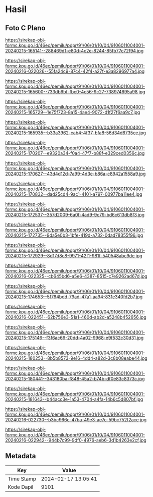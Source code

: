 # Hasil

## Foto C Plano

https://sirekap-obj-formc.kpu.go.id/46ec/pemilu/pdpr/91/06/01/10/04/9106011004001-20240215-165141--288469d1-e80d-4c2e-8244-85fb77c72f94.jpg

https://sirekap-obj-formc.kpu.go.id/46ec/pemilu/pdpr/91/06/01/10/04/9106011004001-20240216-022026--55fa24c9-87c4-42f4-a27f-e3a8296977a4.jpg

https://sirekap-obj-formc.kpu.go.id/46ec/pemilu/pdpr/91/06/01/10/04/9106011004001-20240215-165600--733db6bf-fbc0-4c56-9c27-738974695a98.jpg

https://sirekap-obj-formc.kpu.go.id/46ec/pemilu/pdpr/91/06/01/10/04/9106011004001-20240215-165729--1e75f723-8a15-4ae4-9072-d1f27f6aa9c7.jpg

https://sirekap-obj-formc.kpu.go.id/46ec/pemilu/pdpr/91/06/01/10/04/9106011004001-20240215-165935--b33a3962-cab4-4f37-bfa8-56d34d6735ee.jpg

https://sirekap-obj-formc.kpu.go.id/46ec/pemilu/pdpr/91/06/01/10/04/9106011004001-20240215-170207--e9320a34-f0a4-47f7-b88f-e329ced0356c.jpg

https://sirekap-obj-formc.kpu.go.id/46ec/pemilu/pdpr/91/06/01/10/04/9106011004001-20240215-170627--43d4d12d-7a99-4d3e-b86a-c8942a1558a9.jpg

https://sirekap-obj-formc.kpu.go.id/46ec/pemilu/pdpr/91/06/01/10/04/9106011004001-20240215-170832--dad25cd4-9ac1-4101-a797-00977ba11ee4.jpg

https://sirekap-obj-formc.kpu.go.id/46ec/pemilu/pdpr/91/06/01/10/04/9106011004001-20240215-172537--357d2009-6a0f-4ad9-9c79-bd6c613db8f3.jpg

https://sirekap-obj-formc.kpu.go.id/46ec/pemilu/pdpr/91/06/01/10/04/9106011004001-20240215-172735--9da5e0b3-1bfe-419d-a732-0dad78355f96.jpg

https://sirekap-obj-formc.kpu.go.id/46ec/pemilu/pdpr/91/06/01/10/04/9106011004001-20240215-172929--8d17d8c8-9971-42f1-981f-540548abc9de.jpg

https://sirekap-obj-formc.kpu.go.id/46ec/pemilu/pdpr/91/06/01/10/04/9106011004001-20240216-022325--cb645bd6-a5e6-4387-8515-c7e9262ad67d.jpg

https://sirekap-obj-formc.kpu.go.id/46ec/pemilu/pdpr/91/06/01/10/04/9106011004001-20240215-174653--5f764bdd-79ad-47a1-aa94-831e340fd2b7.jpg

https://sirekap-obj-formc.kpu.go.id/46ec/pemilu/pdpr/91/06/01/10/04/9106011004001-20240216-022451--62b756e3-51a1-460d-ab2d-a5248b452656.jpg

https://sirekap-obj-formc.kpu.go.id/46ec/pemilu/pdpr/91/06/01/10/04/9106011004001-20240215-175146--f3f6ac66-20dd-4a02-9968-e9f532c30d31.jpg

https://sirekap-obj-formc.kpu.go.id/46ec/pemilu/pdpr/91/06/01/10/04/9106011004001-20240215-180253--8b5b8573-9e16-4dd4-a82d-3c8b08eabe44.jpg

https://sirekap-obj-formc.kpu.go.id/46ec/pemilu/pdpr/91/06/01/10/04/9106011004001-20240215-180441--343180ba-f848-45a2-b74b-df0e83c8373c.jpg

https://sirekap-obj-formc.kpu.go.id/46ec/pemilu/pdpr/91/06/01/10/04/9106011004001-20240215-181643--b44acc3e-1a53-4704-a4fa-14b6c5d807bf.jpg

https://sirekap-obj-formc.kpu.go.id/46ec/pemilu/pdpr/91/06/01/10/04/9106011004001-20240216-022730--b3bc966c-47ba-49e3-ae7c-59bc752f2ace.jpg

https://sirekap-obj-formc.kpu.go.id/46ec/pemilu/pdpr/91/06/01/10/04/9106011004001-20240216-022942--944b7c99-9df0-4976-aeb6-3d1b4263e2cf.jpg


## Metadata

| Key        | Value               |
| ---------- | ------------------- |
| Time Stamp | 2024-02-17 13:05:41 |
| Kode Dapil | 9101                |



